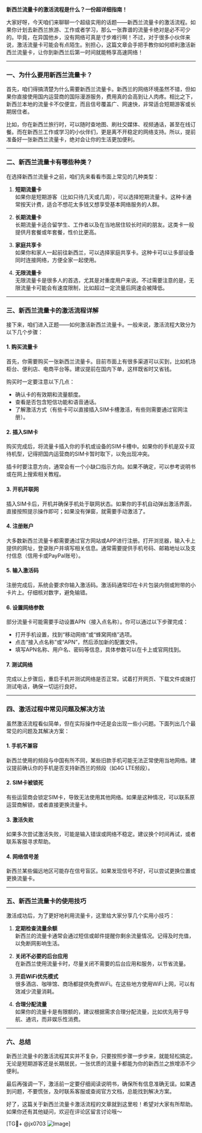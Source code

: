 **新西兰流量卡的激活流程是什么？一份超详细指南！**

大家好呀，今天咱们来聊聊一个超级实用的话题——新西兰流量卡的激活流程。如果你计划去新西兰旅游、工作或者学习，那么一张靠谱的流量卡绝对是必不可少的。毕竟，在异国他乡，没有网络可真是寸步难行啊！不过，对于很多小伙伴来说，激活流量卡可能会有点陌生。别担心，这篇文章会手把手教你如何顺利激活新西兰流量卡，让你到新西兰后第一时间就能畅享高速网络！

---

### **一、为什么要用新西兰流量卡？**

首先，咱们得搞清楚为什么需要新西兰流量卡。新西兰的网络环境虽然不错，但如果你直接使用国内运营商的国际漫游服务，费用真的会高到让人肉疼。相比之下，新西兰本地的流量卡不仅便宜，而且信号覆盖广、网速快，非常适合短期游客或长期居住者。

比如，你在新西兰旅行时，可以随时查地图、刷社交媒体、视频通话，甚至在线订餐。而在新西兰工作或学习的小伙伴们，更是离不开稳定的网络支持。所以，提前准备好一张新西兰流量卡，绝对会让你的生活更加便利。

---

### **二、新西兰流量卡有哪些种类？**

在选择新西兰流量卡之前，咱们先来看看市面上常见的几种类型：

1. **短期流量卡**  
   如果你是短期游客（比如只待几天或几周），可以选择短期流量卡。这种卡通常按天计费，适合不想花太多钱又想享受基本网络服务的人群。

2. **长期流量卡**  
   长期流量卡适合留学生、工作者以及在当地居住较长时间的朋友。这类卡一般提供月套餐或年套餐，性价比更高。

3. **家庭共享卡**  
   如果你和家人一起前往新西兰，可以选择家庭共享卡。这种卡可以让多部设备同时连接网络，方便全家一起使用。

4. **无限流量卡**  
   无限流量卡是很多人的首选，尤其是对重度用户来说。不过需要注意的是，无限流量卡可能会有速度限制，比如超过一定流量后网速会被降低。

---

### **三、新西兰流量卡的激活流程详解**

接下来，咱们进入正题——如何激活新西兰流量卡。一般来说，激活流程大致分为以下几个步骤：

#### **1. 购买流量卡**
首先，你需要购买一张新西兰流量卡。目前市面上有很多渠道可以买到，比如机场柜台、便利店、电商平台等。建议提前在国内下单，这样既省时又省钱。

购买时一定要注意以下几点：
- 确认卡的有效期和流量额度。
- 查看是否包含短信功能和语音通话。
- 了解激活方式（有些卡可以直接插入SIM卡槽激活，有些则需要通过官网注册）。

#### **2. 插入SIM卡**
购买完成后，将流量卡插入你的手机或设备的SIM卡槽中。如果你的手机是双卡双待机型，记得把国内运营商的SIM卡暂时取下，以免出现冲突。

插卡时要注意方向，通常会有一个小缺口指示方向。如果不确定，可以参考说明书或在网上搜索相关教程。

#### **3. 开机并联网**
插入SIM卡后，开机并确保手机处于联网状态。如果你的手机自动弹出激活界面，直接按照提示操作即可；如果没有弹窗，就需要手动激活了。

#### **4. 注册账户**
大多数新西兰流量卡都需要通过官方网站或APP进行注册。打开浏览器，输入卡上提供的网址，登录账户并填写相关信息。通常需要提供手机号码、邮箱地址以及支付信息（信用卡或PayPal账号）。

#### **5. 输入激活码**
注册完成后，系统会要求你输入激活码。激活码通常印在卡片包装内侧或附带的小卡片上。仔细核对数字，避免输错。

#### **6. 设置网络参数**
部分流量卡可能需要手动设置APN（接入点名称）。你可以通过以下步骤完成：
- 打开手机设置，找到“移动网络”或“蜂窝网络”选项。
- 点击“接入点名称”或“APN”，然后添加新的配置文件。
- 填写APN名称、用户名、密码等信息，具体参数可以在卡上或官网找到。

#### **7. 测试网络**
完成以上步骤后，重启手机并测试网络是否正常。试着打开网页、下载文件或拨打测试电话，确保一切运行良好。

---

### **四、激活过程中常见问题及解决方法**

虽然激活流程看似简单，但在实际操作中还是会出现一些小问题。下面列出几个最常见的问题及其解决方案：

#### **1. 手机不兼容**
新西兰使用的频段与中国有所不同，某些旧款手机可能无法正常使用当地网络。建议提前确认你的手机是否支持新西兰的频段（如4G LTE频段）。

#### **2. SIM卡被锁死**
有些运营商会锁定SIM卡，导致无法使用其他网络。如果是这种情况，可以联系原运营商解锁，或者直接更换流量卡。

#### **3. 激活失败**
如果多次尝试激活失败，可能是输入错误或网络不稳定。建议换个时间再试，或者联系客服寻求帮助。

#### **4. 网络信号差**
新西兰某些偏远地区可能存在信号盲区。如果发现信号不好，可以尝试更换位置或更换流量卡。

---

### **五、新西兰流量卡的使用技巧**

激活成功后，为了更好地利用流量卡，这里给大家分享几个实用小技巧：

1. **定期检查流量余额**  
   新西兰的流量卡通常会通过短信或邮件提醒你剩余流量情况。记得及时充值，以免断网影响生活。

2. **关闭不必要的后台应用**  
   在新西兰使用流量卡时，尽量关闭不需要的后台应用和服务，以节省流量。

3. **开启WiFi优先模式**  
   很多酒店、咖啡馆、商场都提供免费WiFi。在这些地方使用WiFi上网，可以有效减少流量消耗。

4. **合理分配流量**  
   如果你的流量卡是有限额的，建议根据需求合理分配流量，比如优先用于导航、通讯，而非娱乐性消费。

---

### **六、总结**

新西兰流量卡的激活流程其实并不复杂，只要按照步骤一步步来，就能轻松搞定。无论是短期游客还是长期居民，一张优质的流量卡都能为你的新西兰之旅增添不少便利。

最后再强调一下，激活前一定要仔细阅读说明书，确保所有信息准确无误。如果遇到问题，不要慌张，及时联系客服或查阅官方文档，总能找到解决方案。

好了，这篇关于新西兰流量卡激活流程的文章就到这里啦！希望对大家有所帮助。如果你还有其他疑问，欢迎在评论区留言讨论哦～

[TG💪+ @jx0703 ![Image](https://github.com/user-attachments/assets/dbca1d08-cadb-493c-b0ec-ad6f7a83f270)]